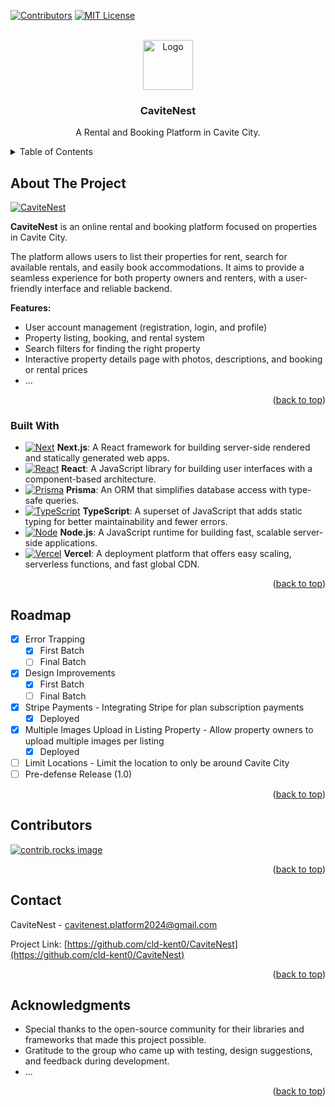 <!-- PROJECT SHIELDS -->

[![Contributors][contributors-shield]][contributors-url]
[![MIT License][license-shield]][license-url]

<a id="readme-top"></a>

<!-- PROJECT LOGO -->
<br />
<div align="center">
  <a href="https://github.com/cld-kent0/CaviteNest">
    <img src="public/images/cavitenest.png" alt="Logo" width="80" height="80">
  </a>

<h3 align="center">CaviteNest</h3>

  <p align="center">
    A Rental and Booking Platform in Cavite City.
    <br />
  </p>
</div>

<!-- TABLE OF CONTENTS -->
<details>
  <summary>Table of Contents</summary>
  <ol>
    <li>
      <a href="#about-the-project">About The Project</a>
      <ul>
        <li><a href="#built-with">Built With</a></li>
      </ul>
    </li>
    <li><a href="#roadmap">Roadmap</a></li>
    <li><a href="#contact">Contact</a></li>
    <li><a href="#contributors">Contributors</a></li>
    <li><a href="#acknowledgments">Acknowledgments</a></li>
  </ol>
</details>

<!-- ABOUT THE PROJECT -->

## About The Project

[![CaviteNest][product-gif]](https://cavite-nest.vercel.app)

**CaviteNest** is an online rental and booking platform focused on properties in Cavite City.

The platform allows users to list their properties for rent, search for available rentals, and easily book accommodations. It aims to provide a seamless experience for both property owners and renters, with a user-friendly interface and reliable backend.

**Features:**

- User account management (registration, login, and profile)
- Property listing, booking, and rental system
- Search filters for finding the right property
- Interactive property details page with photos, descriptions, and booking or rental prices
- ...

<p align="right">(<a href="#readme-top">back to top</a>)</p>

### Built With

- [![Next][Next.js]][Next-url] **Next.js**: A React framework for building server-side rendered and statically generated web apps.
- [![React][React.js]][React-url] **React**: A JavaScript library for building user interfaces with a component-based architecture.
- [![Prisma][Prisma]][Prisma-url] **Prisma**: An ORM that simplifies database access with type-safe queries.
- [![TypeScript][TypeScript]][TypeScript-url] **TypeScript**: A superset of JavaScript that adds static typing for better maintainability and fewer errors.
- [![Node][Node.js]][Node.js-url] **Node.js**: A JavaScript runtime for building fast, scalable server-side applications.
- [![Vercel][Vercel]][Vercel-url] **Vercel**: A deployment platform that offers easy scaling, serverless functions, and fast global CDN.

<p align="right">(<a href="#readme-top">back to top</a>)</p>

<!-- ROADMAP -->

## Roadmap

- [x] Error Trapping
  - [x] First Batch
  - [ ] Final Batch
- [x] Design Improvements
  - [x] First Batch
  - [ ] Final Batch
- [x] Stripe Payments - Integrating Stripe for plan subscription payments
  - [x] Deployed
- [x] Multiple Images Upload in Listing Property - Allow property owners to upload multiple images per listing
  - [x] Deployed
- [ ] Limit Locations - Limit the location to only be around Cavite City
- [ ] Pre-defense Release (1.0)

<p align="right">(<a href="#readme-top">back to top</a>)</p>

<!-- CONTRIBUTORS -->

## Contributors

<a href="https://github.com/cld-kent0/CaviteNest/graphs/contributors">
  <img src="" alt="contrib.rocks image" />
</a>

<p align="right">(<a href="#readme-top">back to top</a>)</p>

<!-- CONTACT -->

## Contact

CaviteNest - cavitenest.platform2024@gmail.com

Project Link: [https://github.com/cld-kent0/CaviteNest](https://github.com/cld-kent0/CaviteNest)

<p align="right">(<a href="#readme-top">back to top</a>)</p>

<!-- ACKNOWLEDGMENTS -->

## Acknowledgments

- Special thanks to the open-source community for their libraries and frameworks that made this project possible.
- Gratitude to the group who came up with testing, design suggestions, and feedback during development.
- ...

<p align="right">(<a href="#readme-top">back to top</a>)</p>

<!-- MARKDOWN LINKS & IMAGES -->

[product-gif]: https://github.com/cld-kent0/CaviteNest/blob/master/public/images/gif.gif
[contributors-shield]: https://img.shields.io/github/contributors/cld-kent0/CaviteNest.svg?style=for-the-badge
[contributors-url]: https://github.com/cld-kent0/CaviteNest/graphs/contributors
[license-shield]: https://img.shields.io/github/license/cld-kent0/CaviteNest?style=for-the-badge
[license-url]: https://github.com/cld-kent0/CaviteNest/blob/master/LICENSE.txt
[Next.js]: https://img.shields.io/badge/next.js-000000?style=for-the-badge&logo=nextdotjs&logoColor=white
[Next-url]: https://nextjs.org/
[React.js]: https://img.shields.io/badge/React-20232A?style=for-the-badge&logo=react&logoColor=61DAFB
[React-url]: https://reactjs.org/
[Prisma]: https://img.shields.io/badge/Prisma-%23457dd1?style=for-the-badge&logo=prisma
[Prisma-url]: https://www.prisma.io
[TypeScript]: https://img.shields.io/badge/Typescript-lightblue?style=for-the-badge&logo=typescript
[TypeScript-url]: https://www.typescriptlang.org/
[Node.js]: https://img.shields.io/badge/Node.js-%23e1efd8?style=for-the-badge&logo=node.js
[Node.js-url]: https://nodejs.org/en
[Vercel]: https://img.shields.io/badge/Vercel-black?style=for-the-badge&logo=vercel
[Vercel-url]: https://vercel.com
